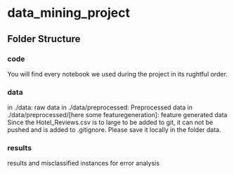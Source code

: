 # data_mining_project

## Folder Structure


### code 
You will find every notebook we used during the project in its rughtful order.

### data
in ./data: raw data
in ./data/preprocessed: Preprocessed data
in ./data/preprocessed/[here some featuregeneration]: feature generated data
Since the Hotel_Reviews.csv is to large to be added to git, it can not be pushed and is added to .gitignore. Please save it locally in the folder data.

### results
results and misclassified instances for error analysis
